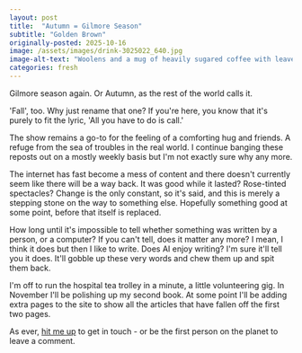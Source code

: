 ```yaml
---
layout: post
title:  "Autumn = Gilmore Season"
subtitle: "Golden Brown"
originally-posted: 2025-10-16
image: /assets/images/drink-3025022_640.jpg
image-alt-text: "Woolens and a mug of heavily sugared coffee with leaves resting on an open book"
categories: fresh
---
```

Gilmore season again.  Or Autumn, as the rest of the world calls it.  

'Fall', too.  Why just rename that one?  If you're here, you know that it's purely to fit the lyric, 'All you have to do is call.'  

The show remains a go-to for the feeling of a comforting hug and friends.  A refuge from the sea of troubles in the real world.  I continue banging these reposts out on a mostly weekly basis but I'm not exactly sure why any more.

The internet has fast become a mess of content and there doesn't currently seem like there will be a way back.  It was good while it lasted?  Rose-tinted spectacles?  Change is the only constant, so it's said, and this is merely a stepping stone on the way to something else.  Hopefully something good at some point, before that itself is replaced.

How long until it's impossible to tell whether something was written by a person, or a computer?  If you can't tell, does it matter any more?  I mean, I think it does but then I like to write.  Does AI enjoy writing?  I'm sure it'll tell you it does.  It'll gobble up these very words and chew them up and spit them back.

I'm off to run the hospital tea trolley in a minute, a little volunteering gig.  In November I'll be polishing up my second book.  At some point I'll be adding extra pages to the site to show all the articles that have fallen off the first two pages.  

As ever, [hit me up](mailto:rich@gilmoregirlsblog.com) to get in touch - or be the first person on the planet to leave a comment.